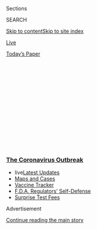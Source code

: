 <div id="app">

<div>

<div>

<div>

<div class="NYTAppHideMasthead css-1q2w90k e1suatyy0">

<div class="section css-ui9rw0 e1suatyy2">

<div class="css-eph4ug er09x8g0">

<div class="css-6n7j50">

</div>

<span class="css-1dv1kvn">Sections</span>

<div class="css-10488qs">

<span class="css-1dv1kvn">SEARCH</span>

</div>

[Skip to content](#site-content)[Skip to site
index](#site-index)

</div>

<div id="masthead-section-label" class="css-1wr3we4 eaxe0e00">

[Live](https://www.nytimes3xbfgragh.onion/section/well/live)

</div>

<div class="css-10698na e1huz5gh0">

</div>

</div>

<div id="masthead-bar-one" class="section hasLinks css-15hmgas e1csuq9d3">

<div class="css-uqyvli e1csuq9d0">

</div>

<div class="css-1uqjmks e1csuq9d1">

</div>

<div class="css-9e9ivx">

[](https://myaccount.nytimes3xbfgragh.onion/auth/login?response_type=cookie&client_id=vi)

</div>

<div class="css-1bvtpon e1csuq9d2">

[Today’s
Paper](https://www.nytimes3xbfgragh.onion/section/todayspaper)

</div>

</div>

</div>

</div>

<div data-aria-hidden="false">

<div id="site-content" data-role="main">

<div>

<div class="css-1aor85t" style="opacity:0.000000001;z-index:-1;visibility:hidden">

<div class="css-1hqnpie">

<div class="css-epjblv">

<span class="css-17xtcya">[Live](/section/well/live)</span><span class="css-x15j1o">|</span><span class="css-fwqvlz">What’s
a Pulse Oximeter, and Do I Really Need One at
Home?</span>

</div>

<div class="css-k008qs">

<div class="css-1iwv8en">

<span class="css-18z7m18"></span>

<div>

</div>

</div>

<span class="css-1n6z4y">https://nyti.ms/2Kxenti</span>

<div class="css-1705lsu">

<div class="css-4xjgmj">

<div class="css-4skfbu" data-role="toolbar" data-aria-label="Social Media Share buttons, Save button, and Comments Panel with current comment count" data-testid="share-tools">

  - 
  - 
  - 
  - 
    
    <div class="css-6n7j50">
    
    </div>

  - 
  - 

</div>

</div>

</div>

</div>

</div>

</div>

<div class="css-13pd83m">

<div class="css-l9svim">

### [<span class="css-pa1jbp"><span class="css-1rxm0ex">The Coronavirus</span><span class="css-1rxm0ex"> Outbreak</span></span>](https://www.nytimes3xbfgragh.onion/news-event/coronavirus?name=styln-coronavirus-national&region=TOP_BANNER&block=storyline_menu_recirc&action=click&pgtype=Article&impression_id=85d5cd50-f4b9-11ea-a9ee-334f178d1f9e&variant=undefined)

  - <span class="css-1qkutce"><span class="css-12clwdu">live</span>[Latest
    Updates](https://www.nytimes3xbfgragh.onion/2020/09/11/world/covid-19-coronavirus.html?name=styln-coronavirus-national&region=TOP_BANNER&block=storyline_menu_recirc&action=click&pgtype=Article&impression_id=85d5cd51-f4b9-11ea-a9ee-334f178d1f9e&variant=undefined)</span>
  - <span class="css-1qkutce">[Maps and
    Cases](https://www.nytimes3xbfgragh.onion/interactive/2020/us/coronavirus-us-cases.html?name=styln-coronavirus-national&region=TOP_BANNER&block=storyline_menu_recirc&action=click&pgtype=Article&impression_id=85d5cd52-f4b9-11ea-a9ee-334f178d1f9e&variant=undefined)</span>
  - <span class="css-1qkutce">[Vaccine
    Tracker](https://www.nytimes3xbfgragh.onion/interactive/2020/science/coronavirus-vaccine-tracker.html?name=styln-coronavirus-national&region=TOP_BANNER&block=storyline_menu_recirc&action=click&pgtype=Article&impression_id=85d5f460-f4b9-11ea-a9ee-334f178d1f9e&variant=undefined)</span>
  - <span class="css-1qkutce">[F.D.A. Regulators’
    Self-Defense](https://www.nytimes3xbfgragh.onion/2020/09/10/us/politics/fda-coronavirus-vaccine.html?name=styln-coronavirus-national&region=TOP_BANNER&block=storyline_menu_recirc&action=click&pgtype=Article&impression_id=85d5f461-f4b9-11ea-a9ee-334f178d1f9e&variant=undefined)</span>
  - <span class="css-1qkutce">[Surprise Test
    Fees](https://www.nytimes3xbfgragh.onion/2020/09/09/upshot/coronavirus-surprise-test-fees.html?name=styln-coronavirus-national&region=TOP_BANNER&block=storyline_menu_recirc&action=click&pgtype=Article&impression_id=85d5f462-f4b9-11ea-a9ee-334f178d1f9e&variant=undefined)</span>

</div>

</div>

<div id="top-wrapper" class="css-1sy8kpn">

<div id="top-slug" class="css-l9onyx">

Advertisement

</div>

[Continue reading the main
story](#after-top)

<div class="ad top-wrapper" style="text-align:center;height:100%;display:block;min-height:250px">

<div id="top" class="place-ad" data-position="top" data-size-key="top">

</div>

</div>

<div id="after-top">

</div>

</div>

<div>

<div id="sponsor-wrapper" class="css-1hyfx7x">

<div id="sponsor-slug" class="css-19vbshk">

Supported by

</div>

[Continue reading the main
story](#after-sponsor)

<div id="sponsor" class="ad sponsor-wrapper" style="text-align:center;height:100%;display:block">

</div>

<div id="after-sponsor">

</div>

</div>

<div class="css-186x18t">

  
Ask Well

</div>

<div class="css-1vkm6nb ehdk2mb0">

# What’s a Pulse Oximeter, and Do I Really Need One at Home?

</div>

A tiny fingertip device can give you valuable information about your
health during a bout of Covid-19 or any respiratory
illness.

<div class="css-79elbk" data-testid="photoviewer-wrapper">

<div class="css-z3e15g" data-testid="photoviewer-wrapper-hidden">

</div>

<div class="css-1a48zt4 ehw59r15" data-testid="photoviewer-children">

![<span class="css-cnj6d5 e1z0qqy90" itemprop="copyrightHolder"><span class="css-1ly73wi e1tej78p0">Credit...</span><span><span>iStock</span></span></span>](https://static01.graylady3jvrrxbe.onion/images/2020/05/03/well/well-pulse-oximeter2/well-pulse-oximeter2-articleLarge.jpg?quality=75&auto=webp&disable=upscale)

</div>

</div>

<div class="css-18e8msd">

<div class="css-vp77d3 epjyd6m0">

<div class="css-hus3qt ey68jwv0" data-aria-hidden="true">

[![Tara
Parker-Pope](https://static01.graylady3jvrrxbe.onion/images/2018/07/10/us/Parker-Pope-Tara/Parker-Pope-Tara-thumbLarge.png
"Tara Parker-Pope")](https://www.nytimes3xbfgragh.onion/by/tara-parker-pope)

</div>

<div class="css-1baulvz">

By [<span class="css-1baulvz last-byline" itemprop="name">Tara
Parker-Pope</span>](https://www.nytimes3xbfgragh.onion/by/tara-parker-pope)

</div>

</div>

  - 
    
    <div class="css-ld3wwf e16638kd2">
    
    Published April 24, 2020Updated June 18,
    2020
    
    </div>

  - 
    
    <div class="css-4xjgmj">
    
    <div class="css-pvvomx" data-role="toolbar" data-aria-label="Social Media Share buttons, Save button, and Comments Panel with current comment count" data-testid="share-tools">
    
      - 
      - 
      - 
      - 
        
        <div class="css-6n7j50">
        
        </div>
    
      - 
      - 
    
    </div>
    
    </div>

</div>

<div class="css-mdjrty">

[Leer en
español](https://www.nytimes3xbfgragh.onion/es/2020/04/29/espanol/estilos-de-vida/oximetro-para-que-sirve.html "Read in Spanish")

</div>

</div>

<div class="section meteredContent css-1r7ky0e" name="articleBody" itemprop="articleBody">

<div class="css-1fanzo5 StoryBodyCompanionColumn">

<div class="css-53u6y8">

After working for 10 days at Bellevue Hospital in New York, Dr. Richard
Levitan decided to [share what he had
learned](https://www.nytimes3xbfgragh.onion/2020/04/20/opinion/coronavirus-testing-pneumonia.html)
about Covid-19. Too many patients were showing up at the hospital with
perilously low oxygen levels, putting them at risk for severe
complications and death.

But a simple home gadget called a pulse oximeter could help alert
patients to seek help sooner, he said.

“In the hospital, when I’m trying to decide who I send home, a big part
of the criteria is ‘What is your oxygen? What is your pulse?’” said Dr.
Levitan from his home in New Hampshire, where he just finished
self-quarantine as a precaution. “With a pulse oximeter and a
thermometer, Americans can be prepared and be diagnosed and treated
before they get really, really sick.”

Health officials are divided on whether home monitoring with a pulse
oximeter should be recommended on a widespread basis during Covid-19.
Studies of reliability show mixed results, and there’s little guidance
on how to choose one. But many doctors are advising patients to get one,
making it the go-to gadget of the pandemic. We’ve answered common
questions about the device, how it works and what to do with the
information it gives you.

</div>

</div>

<div class="css-1fanzo5 StoryBodyCompanionColumn">

<div class="css-53u6y8">

## What is a pulse oximeter?

A pulse oximeter is a small device that looks sort of like a chip clip
or a big clothes pin. You place your finger snugly inside (most require
nail side up), and within seconds it lights up with numbers indicating
your blood oxygen level and heart rate. Most healthy people will get an
oxygen reading around 95 to 98 percent. Some people with existing health
conditions may have a lower normal reading. You should check in with
your doctor if the number falls to 92 or lower.

The device will also show your heart rate. A normal resting heart rate
for adults ranges from about 60 to 100 beats per minute, although
athletes with a higher cardiovascular fitness will have a lower pulse.

Pro tip: One of the things to remember about reading a pulse oximeter is
that many of them are designed to be read by someone facing you, not the
person wearing it. The first time I tried my home device, it looked like
my oxygen level was an alarming 86, but then I realized I was reading it
upside down. (It was
98.)

<div id="NYT_MAIN_CONTENT_1_REGION" class="css-9tf9ac">

<div>

<div id="styln-covid-updates-world" class="section interactive-content interactive-size-medium css-1ftcdic">

<div class="css-17ih8de interactive-body">

<div id="styln-briefing-block" data-asset-id="QXJ0aWNsZTpueXQ6Ly9hcnRpY2xlLzJiYjYwYTJiLTY3NjItNTg3NC1iMGVhLWY4NzRhMjE3NTQyZA==">

<div class="briefing-block-header-section">

# [Latest Updates: The Coronavirus Outbreak](https://www.nytimes3xbfgragh.onion/2020/09/11/world/covid-19-coronavirus.html?action=click&pgtype=Article&state=default&region=MAIN_CONTENT_1&context=storylines_live_updates)

<div class="briefing-block-ts">

Updated 2020-09-12T05:29:13.829Z

</div>

</div>

  - [Fauci cautions the virus could disrupt life in the U.S. until
    ‘maybe even towards the end
    of 2021.’](https://www.nytimes3xbfgragh.onion/2020/09/11/world/covid-19-coronavirus.html?action=click&pgtype=Article&state=default&region=MAIN_CONTENT_1&context=storylines_live_updates#link-dfb8a16)
  - [From Asia to Africa, China promotes its vaccine candidates to win
    friends.](https://www.nytimes3xbfgragh.onion/2020/09/11/world/covid-19-coronavirus.html?action=click&pgtype=Article&state=default&region=MAIN_CONTENT_1&context=storylines_live_updates#link-7104d154)
  - [The other way the virus will kill:
    hunger.](https://www.nytimes3xbfgragh.onion/2020/09/11/world/covid-19-coronavirus.html?action=click&pgtype=Article&state=default&region=MAIN_CONTENT_1&context=storylines_live_updates#link-393ad215)

<div class="briefing-block-footer">

<div class="briefing-block-footer-meta">

[See more
updates](https://www.nytimes3xbfgragh.onion/2020/09/11/world/covid-19-coronavirus.html?action=click&pgtype=Article&state=default&region=MAIN_CONTENT_1&context=storylines_live_updates)

</div>

<div class="briefing-block-briefinglinks">

<span>More live coverage:</span>
[Markets](https://www.nytimes3xbfgragh.onion/live/2020/09/11/business/stock-market-today-coronavirus?action=click&pgtype=Article&state=default&region=MAIN_CONTENT_1&context=storylines_live_updates)

</div>

</div>

</div>

</div>

</div>

</div>

</div>

## How does a pulse oximeter work?

When you insert your finger into a pulse oximeter, it beams different
wavelengths of light through your finger (you won’t feel a thing). It’s
targeting hemoglobin, a protein molecule in your blood that carries
oxygen. Hemoglobin absorbs different amounts and wavelengths of light
depending on the level of oxygen it’s carrying. Your pulse oximeter will
give you a numerical reading — a percentage that indicates the level of
oxygen saturation in your blood. If you’ve been to a doctor in the past
20 years, you’ve experienced pulse oximetry.

The device works better with warmer hands than cold hands. And because
oxygen levels can fluctuate, consider taking measurements a few times a
day. Also try it in different positions, such as while lying flat on
your back or while walking. Keep notes to share with your doctor if
needed.

</div>

</div>

<div class="css-1fanzo5 StoryBodyCompanionColumn">

<div class="css-53u6y8">

## Does it matter what finger I use?

Most health technicians will place the device on the index fingers, but
a study of 37 volunteers found that the highest reading came from [the
third finger on the dominant
hand](https://www.ncbi.nlm.nih.gov/pmc/articles/PMC4627972/). A close
second was the dominant thumb. So if you are right-handed, use the right
middle finger. If you are left-handed, use the left middle finger. The
difference between fingers is small, so if you prefer the index finger,
that’s fine.

## Do long nails or nail polish make a difference?

Yes. Dark nail polish can affect accuracy of the reading. Very long
nails would make it difficult to insert your finger properly in the
clip.

<div id="NYT_MAIN_CONTENT_2_REGION" class="css-9tf9ac">

<div>

</div>

</div>

## What happens if my oxygen level falls? What is the treatment?

If your number dips to 92 or lower, you should check in with your
doctor. But don’t panic.

The good news is that it’s a lot easier to bolster an oxygen level that
is just starting to drop than one that is dangerously low. When Dr. Anna
Marie Chang, an emergency room physician in Philadelphia, tested
positive for coronavirus in mid-March, she felt lousy but was reassured
by daily checks that showed normal oxygen levels. Dr. Chang, an
associate professor of emergency medicine and director of clinical
research for Thomas Jefferson University, even started feeling better
but kept up her daily monitoring with her pulse oximeter. One morning
she felt severely fatigued and saw that her oxygen level had dropped to
88 percent.

“I texted my colleagues and said, ‘I think it’s time to go in,’” she
said. Once admitted, she was placed on oxygen with a mask. She spent her
days resting in the prone position (on her stomach) because the position
opens up the lungs and is more comfortable. “I was there for four days
and never needed to be intubated,” Dr. Chang said. “It was just
supplemental oxygen.”

Dr. Levitan noted that patients with Covid-19 can experience a
potentially dangerous drop in oxygen saturation without having obvious
breathing problems. Without a pulse oximeter, they might never know it
or get very used to how they feel, despite very low oxygen levels. By
the time they go to the hospital feeling shortness of breath, their
oxygen levels would have dropped significantly, and they could have very
advanced Covid pneumonia.

“They are still talking, thinking clearly, and not in obvious distress,”
Dr. Levitan said. “If the level of oxygen became this low all of sudden,
these patients would be unconscious, having seizures, or otherwise
affected. What that means to me is there is a period of days where they
were going silently down and they didn’t know it.”

## Is there a risk to monitoring oxygen levels at home?

It’s possible that a home monitor could give a faulty reading or be used
incorrectly, prompting a patient to seek care unnecessarily. If you or
someone in your home shows a very low reading, you may want to test your
device on a healthy person to confirm that it is working correctly and
discuss it with your doctor.

</div>

</div>

<div class="css-1fanzo5 StoryBodyCompanionColumn">

<div class="css-53u6y8">

And home monitoring should not give you a false sense of security. Don’t
ignore physical symptoms even if your oxygen level is fine. You should
still call a doctor if you have severe shortness of breath, a high
fever, confusion or any other concerning symptom. The benefit of
monitoring is that it potentially can flag a decline in your respiratory
health before you feel it. And if you feel really lousy — as many Covid
patients do for a few weeks — seeing a normal oxygen level can relieve
some of the stress of the illness.

## Are home devices accurate? Which one should I buy?

When Dr. Chang needed a home monitor, she called friends and told them
to pick one up from Target. “I literally said to my friend, ‘Just find
me one,’” Dr. Chang said. “It’s fairly straightforward technology.”

The research data on home monitors has been mixed, but they tend to be
accurate within a few percentage points. In drugstores you can find
monitors in the $20 to $50 range, while some sell online for $200 or
more. Paying a higher price doesn’t guarantee a better monitor.

Wirecutter, a New York Times Company that reviews and recommends
products,
[suggests](https://thewirecutter.com/blog/coronavirus-pulse-oximeter/)
starting with the [Food and Drug Administration’s 510(k) Premarket
Notification
Database](https://www.accessdata.fda.gov/scripts/cdrh/cfdocs/cfpmn/pmn.cfm)
and searching for “oximeter.”

Given that pulse oximeters are in high demand, you may not find a model
listed in the F.D.A. database right now and will have to settle for what
you can find. One way to check how it’s performing is to take your pulse
manually and compare the result to the rate shown on the device.
Remember, when you use a monitor, it’s the trend that matters, not a
single reading.

“Consumer models are very reliable,” Dr. Levitan said.

Experts advise sticking with the finger clip technology for now. Newer
wearable devices and camera-based apps use a different technology to
measure oxygen saturation, and so far most of these products appear to
be unreliable. A 2019 study in the [American Journal of Emergency
Medicine](https://www.ncbi.nlm.nih.gov/pubmed/31471076)tested three
iPhone apps that offered pulse oximetry function, but they all fell
dangerously short of the mark. The apps were “inaccurate” and “had
limited to no ability to accurately detect hypoxia,” the authors
concluded.

If you can’t find a pulse oximeter right away, you can probably find one
that can be delivered in a few weeks or month. If you get sick and don’t
have a home pulse oximeter, don’t panic. Most people do fine without
them. You also can also borrow one from a friend (they are easily
sanitized) or talk to your doctor about getting your oxygen levels
checked at an urgent care center.

</div>

</div>

<div>

</div>

</div>

<div>

</div>

<div>

</div>

<div>

</div>

<div>

<div id="bottom-wrapper" class="css-1ede5it">

<div id="bottom-slug" class="css-l9onyx">

Advertisement

</div>

[Continue reading the main
story](#after-bottom)

<div id="bottom" class="ad bottom-wrapper" style="text-align:center;height:100%;display:block;min-height:90px">

</div>

<div id="after-bottom">

</div>

</div>

</div>

</div>

</div>

## Site Index

<div>

</div>

## Site Information Navigation

  - [© <span>2020</span> <span>The New York Times
    Company</span>](https://help.nytimes3xbfgragh.onion/hc/en-us/articles/115014792127-Copyright-notice)

<!-- end list -->

  - [NYTCo](https://www.nytco.com/)
  - [Contact
    Us](https://help.nytimes3xbfgragh.onion/hc/en-us/articles/115015385887-Contact-Us)
  - [Work with us](https://www.nytco.com/careers/)
  - [Advertise](https://nytmediakit.com/)
  - [T Brand Studio](http://www.tbrandstudio.com/)
  - [Your Ad
    Choices](https://www.nytimes3xbfgragh.onion/privacy/cookie-policy#how-do-i-manage-trackers)
  - [Privacy](https://www.nytimes3xbfgragh.onion/privacy)
  - [Terms of
    Service](https://help.nytimes3xbfgragh.onion/hc/en-us/articles/115014893428-Terms-of-service)
  - [Terms of
    Sale](https://help.nytimes3xbfgragh.onion/hc/en-us/articles/115014893968-Terms-of-sale)
  - [Site
    Map](https://spiderbites.nytimes3xbfgragh.onion)
  - [Help](https://help.nytimes3xbfgragh.onion/hc/en-us)
  - [Subscriptions](https://www.nytimes3xbfgragh.onion/subscription?campaignId=37WXW)

</div>

</div>

</div>

</div>
